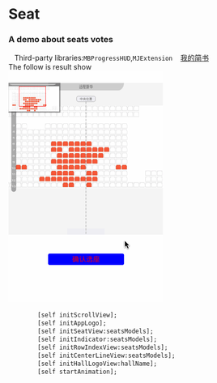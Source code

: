 # Seat
### A demo about seats votes<br>
    Third-party libraries:`MBProgressHUD`,`MJExtension`
    [我的简书](http://www.jianshu.com/u/848ae424944b)<br>
The follow is result show<br>
![](https://github.com/itclimb/Seat/raw/master/Seat/seat1.gif)
```
        [self initScrollView];
        [self initAppLogo];
        [self initSeatView:seatsModels];
        [self initIndicator:seatsModels];
        [self initRowIndexView:seatsModels];
        [self initCenterLineView:seatsModels];
        [self initHallLogoView:hallName];
        [self startAnimation];
```
    
    
